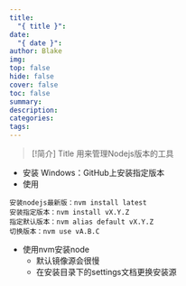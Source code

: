 ```yaml
---
title:
  "{ title }": 
date:
  "{ date }": 
author: Blake
img: 
top: false
hide: false
cover: false
toc: false
summary: 
description: 
categories: 
tags:
---
```


> [!简介] Title
> 用来管理Nodejs版本的工具

- 安装
Windows：GitHub上安装指定版本
- 使用
```
安装nodejs最新版：nvm install latest
安装指定版本：nvm install vX.Y.Z
指定默认版本：nvm alias default vX.Y.Z
切换版本：nvm use vA.B.C

```

- 使用nvm安装node
	- 默认镜像源会很慢
	- 在安装目录下的settings文档更换安装源
